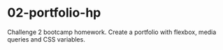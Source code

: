 # 02-portfolio-hp
Challenge 2 bootcamp homework. Create a portfolio with flexbox, media queries and CSS variables.
